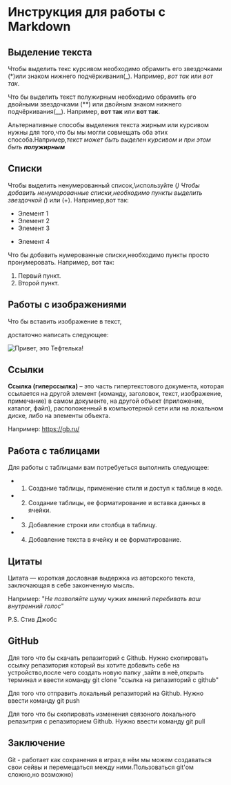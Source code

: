 # Инструкция для работы с Markdown

## Выделение текста

Чтобы выделить текс курсивом необходимо обрамить его звездочками (*)или знаком нижнего подчёркивания(_). Например, *вот так* или _вот так_.

Что бы выделить текст полужирным необходимо обрамить его двойными звездочками (**) или двойным знаком нижнего подчёркивания(__). Например, **вот так** или __вот так__.

Альтернативные способы выделения текста жирным или курсивом нужны для того,что бы мы могли совмещать оба этих способа.Например,_текст может быть выделен курсивом и при этом быть **полужирным**_

## Списки
Чтобы выделить ненумерованный список,\используйте (*)
Чтобы добавить ненумерованные списки,необходимо пункты выделить звездочкой (*) или (+).
Например,вот так:
* Элемент 1
* Элемент 2
* Элемент 3
+ Элемент 4

Что бы добавить нумерованные списки,необходимо пункты просто пронумеровать. Например, вот так:
1. Первый пункт.
2. Второй пункт.

## Работы с изображениями

Что бы вставить изображение в текст,

достаточно написать следующее:

![Привет, это Тефтелька!](sddefault.jpg)
## Ссылки 

**Ссылка (гиперссылка)** – это часть гипертекстового документа, которая ссылается на другой элемент (команду, заголовок, текст, изображение, примечание) в самом документе, на другой объект (приложение, каталог, файл), расположенный в компьютерной сети или на локальном диске, либо на элементы объекта.

Например: https://gb.ru/

## Работа с таблицами

Для работы с таблицами вам потребуеться выполнить следующее:

+ 1. Создание таблицы, применение стиля и доступ к таблице в коде.
+ 2. Создание таблицы, ее форматирование и вставка данных в ячейки.
+ 3. Добавление строки или столбца в таблицу.
+ 4. Добавление текста в ячейку и ее форматирование.

## Цитаты

Цитата — короткая дословная выдержка из авторского текста, заключающая в себе законченную мысль.

Например: "*Не позволяйте шуму чужих мнений перебивать ваш внутренний голос*"

P.S. Стив Джобс


## GitHub 

Для того что бы скачать репазиторий с Github. Нужно скопировать ссылку репазитория который вы хотите добавить себе на устройство,после чего создать новую папку ,зайти в неё,открыть терминал и ввести команду git clone "ссылка на рипазиторий с github"

Для того что отправить локальный репазиторий на Github. Нужно
ввести команду git push

Для того что бы скопировать изменения связоного локального репазитрия с репазиторием Github. Нужно ввести команду git pull
## Заключение 

Git - работает как сохранения в играх,в нём мы можем создаваться свои сейвы и перемещаться между ними.Пользоваться git'ом сложно,но возможно)




